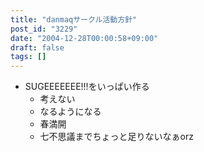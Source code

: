 ```yaml
---
title: "danmaqサークル活動方針"
post_id: "3229"
date: "2004-12-28T00:00:58+09:00"
draft: false
tags: []
---
```



* SUGEEEEEEE!!!をいっぱい作る
  * 考えない
  * なるようになる
  * 春満開
  * 七不思議までちょっと足りないなぁorz
